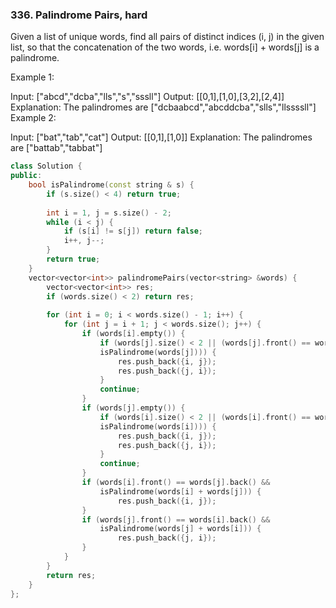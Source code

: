 ### 336. Palindrome Pairs, hard
Given a list of unique words, find all pairs of distinct indices (i, j) in the given list, so that the concatenation of the two words, i.e. words[i] + words[j] is a palindrome.

Example 1:

Input: ["abcd","dcba","lls","s","sssll"]
Output: [[0,1],[1,0],[3,2],[2,4]] 
Explanation: The palindromes are ["dcbaabcd","abcddcba","slls","llssssll"]
Example 2:

Input: ["bat","tab","cat"]
Output: [[0,1],[1,0]] 
Explanation: The palindromes are ["battab","tabbat"]
```c++
class Solution {
public:
    bool isPalindrome(const string & s) {
        if (s.size() < 4) return true;
        
        int i = 1, j = s.size() - 2;
        while (i < j) {
            if (s[i] != s[j]) return false;
            i++, j--;
        }
        return true;
    }
    vector<vector<int>> palindromePairs(vector<string> &words) {
        vector<vector<int>> res;
        if (words.size() < 2) return res;
        
        for (int i = 0; i < words.size() - 1; i++) {
            for (int j = i + 1; j < words.size(); j++) {
                if (words[i].empty()) {
                    if (words[j].size() < 2 || (words[j].front() == words[j].back() &&
                    isPalindrome(words[j]))) {
                        res.push_back({i, j});
                        res.push_back({j, i});
                    }
                    continue;
                }
                if (words[j].empty()) {
                    if (words[i].size() < 2 || (words[i].front() == words[i].back() &&
                    isPalindrome(words[i]))) {
                        res.push_back({i, j});
                        res.push_back({j, i});
                    }
                    continue;
                }
                if (words[i].front() == words[j].back() &&
                    isPalindrome(words[i] + words[j])) {
                        res.push_back({i, j});
                }
                if (words[j].front() == words[i].back() &&
                    isPalindrome(words[j] + words[i])) {
                        res.push_back({j, i});
                }
            }
        }
        return res;
    }
};
```